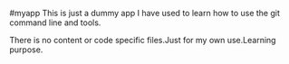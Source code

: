 #myapp
This is just a dummy app I have used to learn how to use the git command line and tools.

There is no content or code specific files.Just for my own use.Learning purpose.

